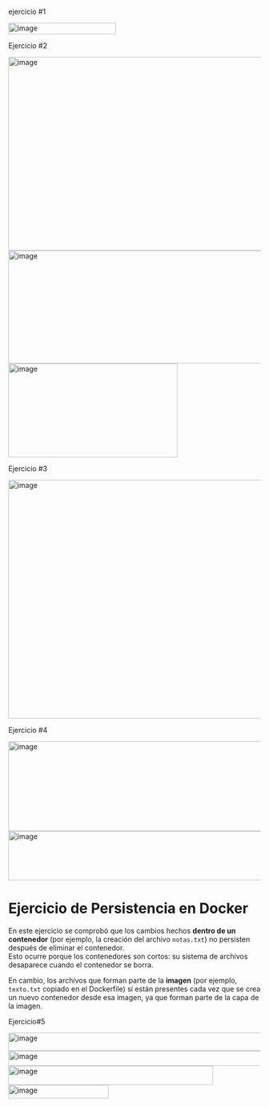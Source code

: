 ejercicio #1

<img width="215" height="23" alt="image" src="https://github.com/user-attachments/assets/f3070073-fb46-4987-991f-117bcc2746f6" />


Ejercicio #2


<img width="1122" height="386" alt="image" src="https://github.com/user-attachments/assets/0db9147d-fde5-4270-b8c4-bca071c8bc26" />



<img width="1126" height="225" alt="image" src="https://github.com/user-attachments/assets/3446fa48-c136-4d0f-b0a4-6129d280aa7f" />



<img width="338" height="187" alt="image" src="https://github.com/user-attachments/assets/0263c087-addf-4ae6-9606-07fe6aaf243a" />


Ejercicio #3

<img width="875" height="476" alt="image" src="https://github.com/user-attachments/assets/89291581-5924-43be-b96c-4434c032254b" />

Ejercicio #4

<img width="715" height="179" alt="image" src="https://github.com/user-attachments/assets/19e97d49-5797-4035-aa59-c1bb06bccc05" />


<img width="674" height="98" alt="image" src="https://github.com/user-attachments/assets/71d6cfe2-f67b-48ec-8cc8-681c14e119d7" />



# Ejercicio de Persistencia en Docker

En este ejercicio se comprobó que los cambios hechos **dentro de un contenedor** (por ejemplo, la creación del archivo `notas.txt`) no persisten después de eliminar el contenedor.  
Esto ocurre porque los contenedores son cortos: su sistema de archivos desaparece cuando el contenedor se borra.  

En cambio, los archivos que forman parte de la **imagen** (por ejemplo, `texto.txt` copiado en el Dockerfile) sí están presentes cada vez que se crea un nuevo contenedor desde esa imagen, ya que forman parte de la capa de la imagen.

Ejercicio#5

<img width="616" height="36" alt="image" src="https://github.com/user-attachments/assets/634908f3-39ac-4caa-a46f-b3c6b1a93c89" />

<img width="666" height="30" alt="image" src="https://github.com/user-attachments/assets/49d9dea1-c2b4-4af4-a2f4-bf2cb4608b55" />

<img width="409" height="38" alt="image" src="https://github.com/user-attachments/assets/9193441a-a5d6-40ec-87c0-71f525041435" />

<img width="200" height="27" alt="image" src="https://github.com/user-attachments/assets/868ba8bc-2a3d-4197-b0c2-17de38e30b22" />







